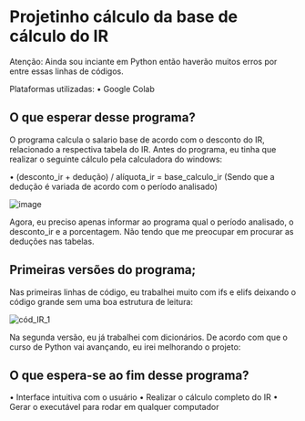 # Projetinho cálculo da base de cálculo do IR

Atenção: Ainda sou inciante em Python então haverão muitos erros por entre essas linhas de códigos. 

Plataformas utilizadas:
• Google Colab

## O que esperar desse programa?

O programa calcula o salario base de acordo com o desconto do IR, relacionado a respectiva tabela do IR. Antes do programa, eu tinha que realizar o seguinte cálculo pela calculadora do windows:

• (desconto_ir + dedução) / alíquota_ir = base_calculo_ir (Sendo que a dedução é variada de acordo com o período analisado)

![image](https://github.com/user-attachments/assets/fcbcf3b5-5dae-4dcb-ba5c-c03a1f098fd3)


Agora, eu preciso apenas informar ao programa qual o período analisado, o desconto_ir e a porcentagem. Não tendo que me preocupar em procurar as deduções nas tabelas.

## Primeiras versões do programa;

Nas primeiras linhas de código, eu trabalhei muito com ifs e elifs deixando o código grande sem uma boa estrutura de leitura:

![cód_IR_1](https://github.com/user-attachments/assets/5271afc2-df46-4c93-aa57-67a85e255ae3)

Na segunda versão, eu já trabalhei com dicionários. De acordo com que o curso de Python vai avançando, eu irei melhorando o projeto:


## O que espera-se ao fim desse programa?

• Interface intuitiva com o usuário
• Realizar o cálculo completo do IR
• Gerar o executável para rodar em qualquer computador
